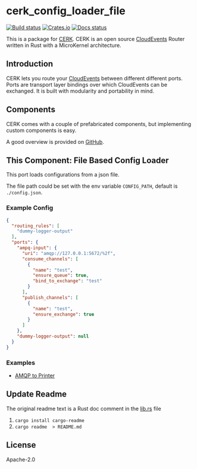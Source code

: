 # cerk_config_loader_file

[![Build status](https://badge.buildkite.com/4494e29d5f2c47e3fe998af46dff78a447800a76a68024e392.svg?branch=master)](https://buildkite.com/ce-rust/cerk)
[![Crates.io](https://img.shields.io/crates/v/cerk)](https://docs.rs/cerk_config_loader_file/*/cerk_config_loader_file/)
[![Docs status](https://docs.rs/cerk/badge.svg)](https://docs.rs/cerk_config_loader_file/)


This is a package for [CERK](https://github.com/ce-rust/cerk).
CERK is an open source [CloudEvents](https://github.com/cloudevents/spec) Router written in Rust with a MicroKernel architecture.

## Introduction

CERK lets you route your [CloudEvents](https://github.com/cloudevents/spec) between different different ports.
Ports are transport layer bindings over which CloudEvents can be exchanged.
It is built with modularity and portability in mind.

## Components

CERK comes with a couple of prefabricated components, but implementing custom components is easy.

A good overview is provided on [GitHub](https://github.com/ce-rust/cerk/).

## This Component: File Based Config Loader

This port loads configurations from a json file.

The file path could be set with the env variable `CONFIG_PATH`, default is `./config.json`.

### Example Config

```json
{
  "routing_rules": [
    "dummy-logger-output"
  ],
  "ports": {
    "ampq-input": {
      "uri": "amqp://127.0.0.1:5672/%2f",
      "consume_channels": [
        {
          "name": "test",
          "ensure_queue": true,
          "bind_to_exchange": "test"
        }
      ],
      "publish_channels": [
        {
          "name": "test",
          "ensure_exchange": true
        }
      ]
    },
    "dummy-logger-output": null
  }
}
```

### Examples

 * [AMQP to Printer](https://github.com/ce-rust/cerk/tree/master/examples/src/amqp_to_printer/)


## Update Readme

The original readme text is a Rust doc comment in the [lib.rs](./src/lib.rs) file

1. `cargo install cargo-readme`
2. `cargo readme  > README.md`

## License

Apache-2.0
